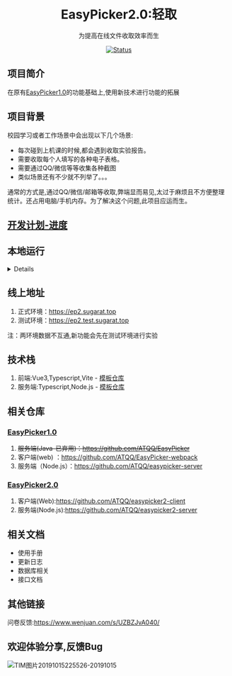 # <h1 align="center">EasyPicker2.0:轻取</h1>

<p align="center">为提高在线文件收取效率而生</p>
<p align="center">
 	<a href="https://ep.sugarat.top">
		<img src="https://img.shields.io/badge/status-updating-success.svg"
			 alt="Status">
	</a>
</p>


## 项目简介

在原有[EasyPicker1.0](https://ep.sugarat.top)的功能基础上,使用新技术进行功能的拓展

## 项目背景
校园学习或者工作场景中会出现以下几个场景:
* 每次碰到上机课的时候,都会遇到收取实验报告。
* 需要收取每个人填写的各种电子表格。
* 需要通过QQ/微信等等收集各种截图
* 类似场景还有不少就不列举了。。。

通常的方式是,通过QQ/微信/邮箱等收取,弊端显而易见,太过于麻烦且不方便整理统计。还占用电脑/手机内存。为了解决这个问题,此项目应运而生。

## [开发计划-进度](plan.md)

## 本地运行
<details>

1. clone仓库到本地
```sh
git clone https://github.com/ATQQ/easypicker2-client.git
```
2. 安装依赖
```sh
yarn
```
3. 本地启动

```sh
yarn dev
```

4. 其它指令

|    名称    | 作用             |
| :--------: | :--------------- |
|    dev     | 本地启动服务     |
|   build    | 生产环境打包     |
| build:test | 测试环境打包     |
|   serve    | 预览本地构建产物 |
|    lint    | 代码格式化       |

</details>

## 线上地址
1. 正式环境：https://ep2.sugarat.top
2. 测试环境：https://ep2.test.sugarat.top

注：两环境数据不互通,新功能会先在测试环境进行实验

## 技术栈
1. 前端:Vue3,Typescript,Vite - [模板仓库](https://github.com/ATQQ/vite-vue3-template)
2. 服务端:Typescript,Node.js - [模板仓库](https://github.com/ATQQ/node-server)

## 相关仓库
### [EasyPicker1.0](https://ep.sugarat.top/)
1. ~~服务端(Java-已弃用)：https://github.com/ATQQ/EasyPicker~~
2. 客户端(web) ：https://github.com/ATQQ/EasyPicker-webpack
3. 服务端（Node.js）：https://github.com/ATQQ/easypicker-server

### [EasyPicker2.0](https://ep2.sugarat.top)
1. 客户端(Web):https://github.com/ATQQ/easypicker2-client
2. 服务端(Node.js):https://github.com/ATQQ/easypicker2-server

## 相关文档
* 使用手册
* 更新日志
* 数据库相关
* 接口文档
## 其他链接
问卷反馈:https://www.wenjuan.com/s/UZBZJvA040/
<!-- ## 扫码反馈

![图片](http://img.cdn.sugarat.top/mdImg/MTU5Njg5NTE3MTk1Nw==596895171957) -->
## 欢迎体验分享,反馈Bug

![TIM图片20191015225526-20191015](https://img.cdn.sugarat.top/TIM图片20191015225526-20191015.gif)